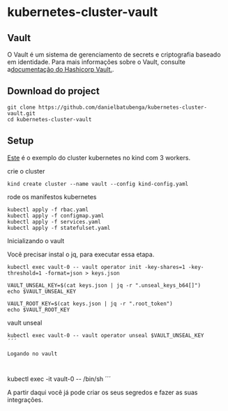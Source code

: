 # kubernetes-cluster-vault

## Vault
O Vault é um sistema de gerenciamento de secrets e criptografia baseado em identidade. Para mais informações sobre o Vault, consulte a[documentação do Hashicorp Vault.](https://www.vaultproject.io/).

## Download do project

```
git clone https://github.com/danielbatubenga/kubernetes-cluster-vault.git
cd kubernetes-cluster-vault
```

## Setup
[Este](https://github.com/danielbatubenga/kubernetes-cluster-vault/blob/main/kind-config.yaml) é o exemplo do cluster kubernetes no kind com 3 workers.

crie o cluster 

```
kind create cluster --name vault --config kind-config.yaml
```

rode os manifestos kubernetes

```
kubectl apply -f rbac.yaml
kubectl apply -f configmap.yaml
kubectl apply -f services.yaml
kubectl apply -f statefulset.yaml
```

Inicializando o vault

Você precisar instal o jq, para executar essa etapa.

```
kubectl exec vault-0 -- vault operator init -key-shares=1 -key-threshold=1 -format=json > keys.json

VAULT_UNSEAL_KEY=$(cat keys.json | jq -r ".unseal_keys_b64[]")
echo $VAULT_UNSEAL_KEY

VAULT_ROOT_KEY=$(cat keys.json | jq -r ".root_token")
echo $VAULT_ROOT_KEY
```

vault unseal

```
kubectl exec vault-0 -- vault operator unseal $VAULT_UNSEAL_KEY
´´´

Logando no vault



```
kubectl exec -it vault-0 -- /bin/sh
´´´

A partir daqui você já pode criar os seus segredos e fazer as suas integrações.